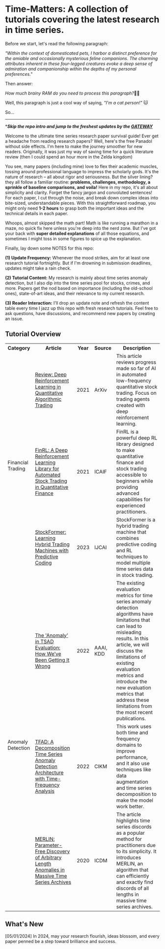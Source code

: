 # Time-Matters: A collection of tutorials covering the latest research in time series.
Before we start, let's read the following paragraph: 

*"Within the context of domesticated pets, I harbor a distinct preference for the amiable and occasionally mysterious feline companions. The charming attributes inherent in these four-legged creatures evoke a deep sense of admiration and companionship within the depths of my personal preferences."*

Then answer: 

*How much brainy RAM do you need to process this paragraph?*🧠💾

Well, this paragraph is just a cool way of saying, *"I'm a cat person!"* 🐱 

So...

-----------------
****Skip the repo intro and jump to the freshest updates by the [GATEWAY](#whats-new)***

Welcome to the ultimate time series research paper survival guide! Ever get a headache from reading research papers? Well, here's the free Panadol without side effects. I'm here to make the journey smoother for new readers. Originally, it was just my way of saving time for a quick literature review (then I could spend an hour more in the Zelda kingdom)

You see, many papers (including mine) love to flex their academic muscles, tossing around professional language to impress the scholarly gods. It's the nature of research – all about rigor and seriousness. But the silver lining? they all follow a familiar routine: **problems, challenges, methodology, a sprinkle of baseline comparisons, and voila!** Here in my repo, it's all about simplicity and clarity. Forget the fancy jargon and convoluted sentences! For each paper, I cut through the noise, and break down complex ideas into bite-sized, understandable pieces. With this straightforward roadmap, you might only need **1-2 hours** to grasp both the important ideas and the technical details in each paper. 

Whoops, almost skipped the math part! Math is like running a marathon in a maze, no quick fix here unless you're deep into the nerd zone. But I've got your back with **super detailed explanations** of all those equations, and sometimes I might toss in some figures to spice up the explanation. 

Finally, lay down some NOTES for this repo:

**(1) Update Frequency:** Whenever the mood strikes, aim for at least one research tutorial fortnightly. But if I'm drowning in submission deadlines, updates might take a rain check. 

**(2) Tutorial Content:** My research is mainly about time series anomaly detection, but I also dip into the time series pool for stocks, crimes, and more. Papers get the nod based on importance (including the old-school ones), state-of-art ideas, and their relevance to my current research.

**(3) Reader Interaction:** I'll drop an update note and refresh the content table every time I jazz up this repo with fresh research tutorials. Feel free to ask questions, have discussions, and recommend new papers by creating an issue. 

## Tutorial Overview
<table>
  <tr>
    <th>Category</th>
    <th>Article</th>
    <th>Year</th>
    <th>Source</th>
    <th>Description</th>
  </tr>
  <tr>
    <td rowspan="3">Financial Trading</td>
    <td><a href="https://github.com/pseudo-Skye/Time-Matters/blob/main/financial%20trading/A%20Review%20of%20Deep%20Reinforcement%20Learning%20in%20Quantitative%20Algorithmic%20Trading.md">Review: Deep Reinforcement Learning in Quantitative Algorithmic Trading</td>
    <td>2021</td>
    <td>ArXiv</td>
    <td>This article reviews progress made so far of AI in automated low-frequency quantitative stock trading. Focus on trading agents created with deep reinforcement learning. </td>
  </tr>
  <tr>
    <td><a href="https://github.com/pseudo-Skye/Time-Matters/blob/main/financial%20trading/Python%20library%20FinRL.md"> FinRL: A Deep Reinforcement Learning Library for Automated Stock Trading in Quantitative Finance </td>
    <td>2021</td>
    <td>ICAIF</td>
    <td>FinRL is a powerful deep RL library designed to make quantitative finance and stock trading accessible to beginners while providing advanced capabilities for experienced practitioners.</td>
  </tr>
  <tr>
    <td><a href="https://github.com/pseudo-Skye/Time-Matters/blob/main/financial%20trading/StockFormer.md"> StockFormer: Learning Hybrid Trading Machines with Predictive Coding </td>
    <td>2023</td>
    <td>IJCAI</td>
    <td>StockFormer is a hybrid trading machine that combines predictive coding and RL techniques to model multiple time series data in stock trading. </td>
  </tr>
  <tr>
    <td rowspan="3">Anomaly Detection</td>
    <td><a href="https://github.com/pseudo-Skye/Time-Matters/blob/main/anomaly%20detection/Anomaly%20in%20TSAD%20Evaluation.md">The 'Anomaly' in TSAD Evaluation: How We’ve Been Getting It Wrong</td>
    <td>2022</td>
    <td>AAAI, KDD</td>
    <td>The existing evaluation metrics for time series anomaly detection algorithms have limitations that can lead to misleading results. In this article, we will discuss the limitations of existing evaluation metrics and introduce the new evaluation metrics that address these limitations from the most recent publications. </td>
  </tr>
  <tr>
    <td><a href="https://github.com/pseudo-Skye/Time-Matters/blob/main/anomaly%20detection/TFAD%20(CIKM%2022).md"> TFAD: A Decomposition Time Series Anomaly Detection Architecture with Time-Frequency Analysis</td>
    <td>2022</td>
    <td>CIKM</td>
    <td>This work uses both time and frequency domains to improve performance, and it also use techniques like data augmentation and time series decomposition to make the model work better.</td>
  </tr>
  <tr>
    <td><a href="https://github.com/pseudo-Skye/Time-Matters/blob/main/anomaly%20detection/MERLIN%20(ICDM%2020).md"> MERLIN: Parameter-Free Discovery of Arbitrary Length Anomalies in Massive Time Series Archives</td>
    <td>2020</td>
    <td>ICDM</td>
    <td>The article highlights time series discords as a popular method for practitioners due to its simplicity. It introduces MERLIN, an algorithm that can efficiently and exactly find discords of all lengths in massive time series archives. </td>
  </tr>
</table>

## What's New
[05/01/2024] In 2024, may your research flourish, ideas blossom, and every paper penned be a step toward brilliance and success.








